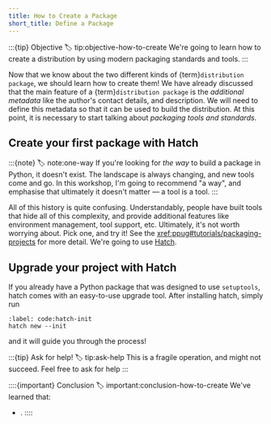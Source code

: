 ```yaml
---
title: How to Create a Package
short_title: Define a Package
---
```


:::{tip} Objective
:label: tip:objective-how-to-create
We're going to learn how to create a distribution by using modern packaging standards and tools.
:::

Now that we know about the two different kinds of {term}`distribution package`, we should learn how to create them! We have already discussed that the main feature of a {term}`distribution package` is the _additional metadata_ like the author's contact details, and description. We will need to define this metadata so that it can be used to build the distribution. At this point, it is necessary to start talking about _packaging tools and standards_.

## Create your first package with Hatch

:::{note}
:label: note:one-way
If you're looking for _the way_ to build a package in Python, it doesn't exist. The landscape is always changing, and new tools come and go. In this workshop, I'm going to recommend "a way", and emphasise that ultimately it doesn't matter — a tool is a tool.
:::

All of this history is quite confusing. Understandably, people have built tools that hide all of this complexity, and provide additional features like environment management, tool support, etc. Ultimately, it's not worth worrying about. Pick one, and try it! See the <xref:ppug#tutorials/packaging-projects> for more detail. We're going to use [Hatch](https://hatch.pypa.io/latest/).

## Upgrade your project with Hatch

If you already have a Python package that was designed to use `setuptools`, hatch comes with an easy-to-use upgrade tool. After installing hatch, simply run

```{code} shell
:label: code:hatch-init
hatch new --init
```

and it will guide you through the process!

:::{tip} Ask for help!
:label: tip:ask-help
This is a fragile operation, and might not succeed. Feel free to ask for help
:::

::::{important} Conclusion
:label: important:conclusion-how-to-create
We've learned that:

- .
  ::::
